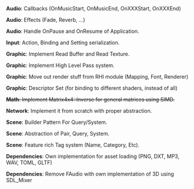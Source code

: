 **Audio**: Callbacks (OnMusicStart, OnMusicEnd, OnXXXStart, OnXXXEnd)

**Audio**: Effects (Fade, Reverb, ...)

**Audio**: Handle OnPause and OnResume of Application.

**Input**: Action, Binding and Setting serialization.

**Graphic**: Implement Read Buffer and Read Texture.

**Graphic**: Implement High Level Pass system.

**Graphic**: Move out render stuff from RHI module (Mapping, Font, Renderer)

**Graphic**: Descriptor Set (for binding to different shaders, instead of all)

~~**Math**: Implement Matrix4x4::Inverse for general matrices using SIMD.~~

**Network**: Implement it from scratch with proper abstraction.

**Scene**: Builder Pattern For Query/System.

**Scene**: Abstraction of Pair, Query, System.

**Scene**: Feature rich Tag system (Name, Category, Etc).

**Dependencies**: Own implementation for asset loading (PNG, DXT, MP3, WAV, TOML, GLTF)

**Dependencies**: Remove FAudio with own implementation of 3D using SDL_Mixer